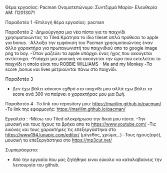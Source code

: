 Θέμα εργασίας: Pacman
Ονοματεπώνυμο: Συντζιρμά Μαρία- Ελευθερία
ΑΜ: Π2013071

Παραδοτέο 1
-Επιλογή θέμα εργασίας: pacman

Παραδοτέο 2
-Δημιούργησα μια νέα πίστα για το παιχνίδι χρησιμοποιώντας το Tiled.Κράτησα το ίδιο tileset απλά πρόθεσα το apple για bonus.
-Άλλαξα την εμφάνιση του Pacman χρησιμοποιώντας έναν άλλο χαρακτήρα για πρωταγωνιστή του παιχνιδιού απο το google image png το boy.
-Όταν μαζεύει τα apple υπάρχει ένας ήχος που ακούγεται αντίστοιχα.
-Υπάρχει μια μουσική να ακούγεται την ώρα που εκτελείται το παιχνίδι η οποία είναι του ROBBIE WILLIAMS - Me and my Monkey
-Τα score ,bonus και lives μετριούνται πάνω στο παιχνίδι.

Παραδοτέο 3
- Δεν έχω βάλει κάποιον εχθρό στο παιχνίδι μου αλλά εχω βάλει το score ανά 300 να παίρνει ο χαρακτήρας μου μια ζωή.

Παραδοτέο 4
-Tο link του repository μου: https://marilim.github.io/pacman/
-Το link της εφαρμογής:  https://marilim.github.io/pacman/

Εργαλεία :
-Μέσω του Tiled ολοκρήρωσα την δικιά μου πίστα. 
-Την μουσική και τους ήχους τα βρήκα απο το https://www.youtube.com/ 
-Τις εικόνες και τους χαρακτήρες τις επεξεργάστηκα στο https://www194.lunapic.com/editor/ (μέγεθος, χρώμα,..) 
-Τους ήχους(εφέ), μουσική τα επεξεργάστηκα στο https://mp3cut.net/

Συμπεράσματα: 
- Από την εργασία που μας ζητήθηκε ειναι εύκολο να καταλαβαίνεις την λειτουργία του github.
